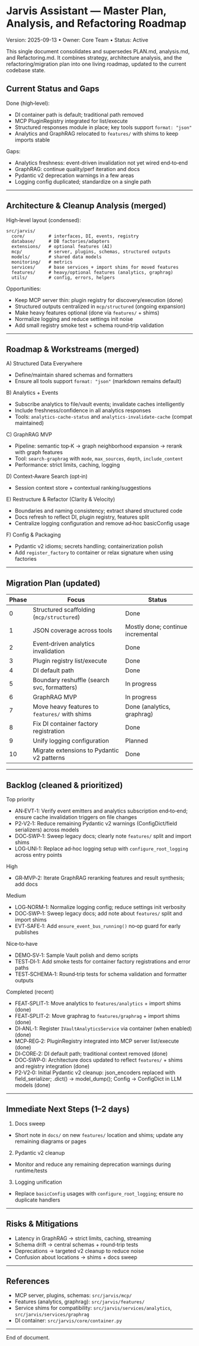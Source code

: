 # Jarvis Assistant — Master Plan, Analysis, and Refactoring Roadmap

Version: 2025-09-13 • Owner: Core Team • Status: Active

This single document consolidates and supersedes PLAN.md, analysis.md, and Refactoring.md. It combines strategy, architecture analysis, and the refactoring/migration plan into one living roadmap, updated to the current codebase state.

## Current Status and Gaps

Done (high‑level):
- DI container path is default; traditional path removed
- MCP PluginRegistry integrated for list/execute
- Structured responses module in place; key tools support `format: "json"`
- Analytics and GraphRAG relocated to `features/` with shims to keep imports stable

Gaps:
- Analytics freshness: event‑driven invalidation not yet wired end‑to‑end
- GraphRAG: continue quality/perf iteration and docs
- Pydantic v2 deprecation warnings in a few areas
- Logging config duplicated; standardize on a single path

---

## Architecture & Cleanup Analysis (merged)

High‑level layout (condensed):

```
src/jarvis/
  core/         # interfaces, DI, events, registry
  database/     # DB factories/adapters
  extensions/   # optional features (AI)
  mcp/          # server, plugins, schemas, structured outputs
  models/       # shared data models
  monitoring/   # metrics
  services/     # base services + import shims for moved features
  features/     # heavy/optional features (analytics, graphrag)
  utils/        # config, errors, helpers
```

Opportunities:
- Keep MCP server thin: plugin registry for discovery/execution (done)
- Structured outputs centralized in `mcp/structured` (ongoing expansion)
- Make heavy features optional (done via `features/` + shims)
- Normalize logging and reduce settings init noise
- Add small registry smoke test + schema round‑trip validation

---

## Roadmap & Workstreams (merged)

A) Structured Data Everywhere
- Define/maintain shared schemas and formatters
- Ensure all tools support `format: "json"` (markdown remains default)

B) Analytics + Events
- Subscribe analytics to file/vault events; invalidate caches intelligently
- Include freshness/confidence in all analytics responses
- Tools: `analytics-cache-status` and `analytics-invalidate-cache` (compat maintained)

C) GraphRAG MVP
- Pipeline: semantic top‑K → graph neighborhood expansion → rerank with graph features
- Tool: `search-graphrag` with `mode`, `max_sources`, `depth`, `include_content`
- Performance: strict limits, caching, logging

D) Context‑Aware Search (opt‑in)
- Session context store + contextual ranking/suggestions

E) Restructure & Refactor (Clarity & Velocity)
- Boundaries and naming consistency; extract shared structured code
- Docs refresh to reflect DI, plugin registry, features split
- Centralize logging configuration and remove ad‑hoc basicConfig usage

F) Config & Packaging
- Pydantic v2 idioms; secrets handling; containerization polish
- Add `register_factory` to container or relax signature when using factories

---

## Migration Plan (updated)

| Phase | Focus | Status |
|------|-------|--------|
| 0 | Structured scaffolding (`mcp/structured`) | Done |
| 1 | JSON coverage across tools | Mostly done; continue incremental |
| 2 | Event‑driven analytics invalidation | Done |
| 3 | Plugin registry list/execute | Done |
| 4 | DI default path | Done |
| 5 | Boundary reshuffle (search svc, formatters) | In progress |
| 6 | GraphRAG MVP | In progress |
| 7 | Move heavy features to `features/` with shims | Done (analytics, graphrag) |
| 8 | Fix DI container factory registration | Done |
| 9 | Unify logging configuration | Planned |
| 10 | Migrate extensions to Pydantic v2 patterns | Done |

---

## Backlog (cleaned & prioritized)

Top priority
- AN‑EVT‑1: Verify event emitters and analytics subscription end‑to‑end; ensure cache invalidation triggers on file changes
- P2‑V2‑1: Reduce remaining Pydantic v2 warnings (ConfigDict/field serializers) across models
- DOC‑SWP‑1: Sweep legacy docs; clearly note `features/` split and import shims
- LOG‑UNI‑1: Replace ad‑hoc logging setup with `configure_root_logging` across entry points

High
- GR‑MVP‑2: Iterate GraphRAG reranking features and result synthesis; add docs

Medium
- LOG‑NORM‑1: Normalize logging config; reduce settings init verbosity
- DOC‑SWP‑1: Sweep legacy docs; add note about `features/` split and import shims
- EVT‑SAFE‑1: Add `ensure_event_bus_running()` no‑op guard for early publishes

Nice‑to‑have
- DEMO‑SV‑1: Sample Vault polish and demo scripts
 - TEST‑DI‑1: Add smoke tests for container factory registrations and error paths
 - TEST‑SCHEMA‑1: Round‑trip tests for schema validation and formatter outputs

Completed (recent)
- FEAT‑SPLIT‑1: Move analytics to `features/analytics` + import shims (done)
- FEAT‑SPLIT‑2: Move graphrag to `features/graphrag` + import shims (done)
- DI‑ANL‑1: Register `IVaultAnalyticsService` via container (when enabled) (done)
- MCP‑REG‑2: PluginRegistry integrated into MCP server list/execute (done)
- DI‑CORE‑2: DI default path; traditional context removed (done)
- DOC‑SWP‑0: Architecture docs updated to reflect `features/` + shims and registry integration (done)
- P2‑V2‑0: Initial Pydantic v2 cleanup: json_encoders replaced with field_serializer; .dict() → model_dump(); Config → ConfigDict in LLM models (done)

---

## Immediate Next Steps (1–2 days)

1) Docs sweep
- Short note in `docs/` on new `features/` location and shims; update any remaining diagrams or pages

2) Pydantic v2 cleanup
- Monitor and reduce any remaining deprecation warnings during runtime/tests

3) Logging unification
- Replace `basicConfig` usages with `configure_root_logging`; ensure no duplicate handlers

---

## Risks & Mitigations
- Latency in GraphRAG → strict limits, caching, streaming
- Schema drift → central schemas + round‑trip tests
- Deprecations → targeted v2 cleanup to reduce noise
- Confusion about locations → shims + docs sweep

---

## References
- MCP server, plugins, schemas: `src/jarvis/mcp/`
- Features (analytics, graphrag): `src/jarvis/features/`
- Service shims for compatibility: `src/jarvis/services/analytics`, `src/jarvis/services/graphrag`
- DI container: `src/jarvis/core/container.py`

---

End of document.
